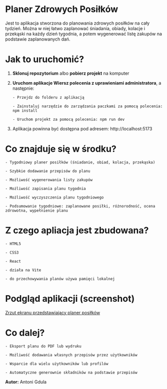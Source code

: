 # Planer Zdrowych Posiłków

Jest to aplikacja stworzona do planowania zdrowych posiłków na cały tydzień. Można w niej łatwo zaplanować śniadania, obiady, kolacje i przekąski na każdy dzień tygodnia, a potem wygenerować listę zakupów na podstawie zaplanowanych dań.

# Jak to uruchomić?

1.  **Sklonuj repozytorium** albo **pobierz projekt** na komputer
2.  **Uruchom aplikacje Wiersz polecenia z uprawieniami administratora**, a następnie:

        - Przejdz do folderu z aplikacją

        - Zainstaluj narzędzie do zarządzania paczkami za pomocą polecenia: npm install

        - Uruchom projekt za pomocą polecenia: npm run dev

3. Aplikacja powinna być dostępna pod adresem: http://localhost:5173

# Co znajduje się w środku?

    - Tygodniowy planer posiłków (śniadanie, obiad, kolacja, przekąska)

    - Szybkie dodawanie przepisów do planu

    - Możliwość wygenerowania listy zakupów

    - Możliwość zapisania planu tygodnia

    - Możliwość wyczyszczenia planu tygodniowego

    - Podsumowanie tygodniowe: zaplanowane posiłki, różnorodność, ocena zdrowotna, wypełnienie planu

# Z czego apliacja jest zbudowana?

    - HTML5

    - CSS3

    - React

    - działa na Vite

    - do przechowywania planów używa pamięci lokalnej

# Podgląd aplikacji (screenshot)

[Zrzut ekranu przedstawiający planer posiłków](images/Screenshot.png)

# Co dalej?

    - Eksport planu do PDF lub wydruku

    - Możliwość dodawania własnych przepisów przez użytkowników

    - Wsparcie dla wielu użytkowników lub profilów

    - Automatyczne generownie składników na podstawie przepisów

**Autor:** Antoni Gdula
